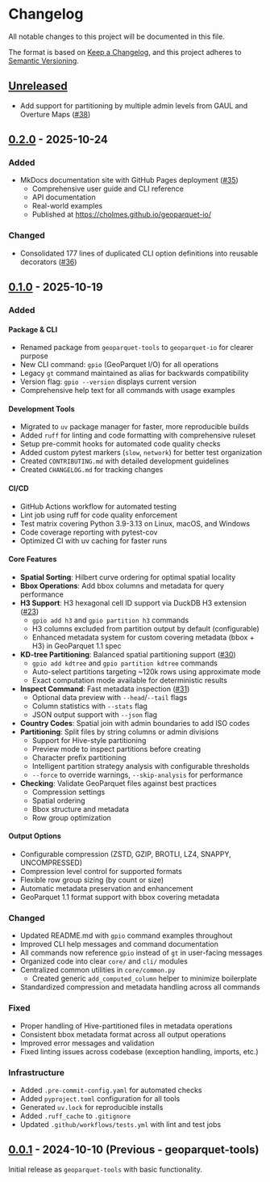 # Changelog

All notable changes to this project will be documented in this file.

The format is based on [Keep a Changelog](https://keepachangelog.com/en/1.0.0/),
and this project adheres to [Semantic Versioning](https://semver.org/spec/v2.0.0.html).

## [Unreleased]
- Add support for partitioning by multiple admin levels from GAUL and Overture Maps ([#38](https://github.com/cholmes/geoparquet-io/pull/38))

## [0.2.0] - 2025-10-24

### Added
- MkDocs documentation site with GitHub Pages deployment ([#35](https://github.com/cholmes/geoparquet-io/pull/35))
  - Comprehensive user guide and CLI reference
  - API documentation
  - Real-world examples
  - Published at https://cholmes.github.io/geoparquet-io/

### Changed
- Consolidated 177 lines of duplicated CLI option definitions into reusable decorators ([#36](https://github.com/cholmes/geoparquet-io/pull/36))

## [0.1.0] - 2025-10-19

### Added

#### Package & CLI
- Renamed package from `geoparquet-tools` to `geoparquet-io` for clearer purpose
- New CLI command: `gpio` (GeoParquet I/O) for all operations
- Legacy `gt` command maintained as alias for backwards compatibility
- Version flag: `gpio --version` displays current version
- Comprehensive help text for all commands with usage examples

#### Development Tools
- Migrated to `uv` package manager for faster, more reproducible builds
- Added `ruff` for linting and code formatting with comprehensive ruleset
- Setup pre-commit hooks for automated code quality checks
- Added custom pytest markers (`slow`, `network`) for better test organization
- Created `CONTRIBUTING.md` with detailed development guidelines
- Created `CHANGELOG.md` for tracking changes

#### CI/CD
- GitHub Actions workflow for automated testing
- Lint job using ruff for code quality enforcement
- Test matrix covering Python 3.9-3.13 on Linux, macOS, and Windows
- Code coverage reporting with pytest-cov
- Optimized CI with uv caching for faster runs

#### Core Features
- **Spatial Sorting**: Hilbert curve ordering for optimal spatial locality
- **Bbox Operations**: Add bbox columns and metadata for query performance
- **H3 Support**: H3 hexagonal cell ID support via DuckDB H3 extension ([#23](https://github.com/cholmes/geoparquet-io/pull/23))
  - `gpio add h3` and `gpio partition h3` commands
  - H3 columns excluded from partition output by default (configurable)
  - Enhanced metadata system for custom covering metadata (bbox + H3) in GeoParquet 1.1 spec
- **KD-tree Partitioning**: Balanced spatial partitioning support ([#30](https://github.com/cholmes/geoparquet-io/pull/30))
  - `gpio add kdtree` and `gpio partition kdtree` commands
  - Auto-select partitions targeting ~120k rows using approximate mode
  - Exact computation mode available for deterministic results
- **Inspect Command**: Fast metadata inspection ([#31](https://github.com/cholmes/geoparquet-io/pull/31))
  - Optional data preview with `--head`/`--tail` flags
  - Column statistics with `--stats` flag
  - JSON output support with `--json` flag
- **Country Codes**: Spatial join with admin boundaries to add ISO codes
- **Partitioning**: Split files by string columns or admin divisions
  - Support for Hive-style partitioning
  - Preview mode to inspect partitions before creating
  - Character prefix partitioning
  - Intelligent partition strategy analysis with configurable thresholds
  - `--force` to override warnings, `--skip-analysis` for performance
- **Checking**: Validate GeoParquet files against best practices
  - Compression settings
  - Spatial ordering
  - Bbox structure and metadata
  - Row group optimization

#### Output Options
- Configurable compression (ZSTD, GZIP, BROTLI, LZ4, SNAPPY, UNCOMPRESSED)
- Compression level control for supported formats
- Flexible row group sizing (by count or size)
- Automatic metadata preservation and enhancement
- GeoParquet 1.1 format support with bbox covering metadata

### Changed

- Updated README.md with `gpio` command examples throughout
- Improved CLI help messages and command documentation
- All commands now reference `gpio` instead of `gt` in user-facing messages
- Organized code into clear `core/` and `cli/` modules
- Centralized common utilities in `core/common.py`
  - Created generic `add_computed_column` helper to minimize boilerplate
- Standardized compression and metadata handling across all commands

### Fixed

- Proper handling of Hive-partitioned files in metadata operations
- Consistent bbox metadata format across all output operations
- Improved error messages and validation
- Fixed linting issues across codebase (exception handling, imports, etc.)

### Infrastructure

- Added `.pre-commit-config.yaml` for automated checks
- Added `pyproject.toml` configuration for all tools
- Generated `uv.lock` for reproducible installs
- Added `.ruff_cache` to `.gitignore`
- Updated `.github/workflows/tests.yml` with lint and test jobs

## [0.0.1] - 2024-10-10 (Previous - geoparquet-tools)

Initial release as `geoparquet-tools` with basic functionality.

[Unreleased]: https://github.com/cholmes/geoparquet-io/compare/v0.2.0...HEAD
[0.2.0]: https://github.com/cholmes/geoparquet-io/compare/v0.1.0...v0.2.0
[0.1.0]: https://github.com/cholmes/geoparquet-io/releases/tag/v0.1.0
[0.0.1]: https://github.com/cholmes/geoparquet-tools/releases/tag/v0.0.1
